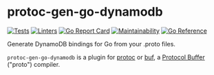 # protoc-gen-go-dynamodb

[![Tests](https://github.com/complex64/protoc-gen-go-dynamodb/actions/workflows/tests.yml/badge.svg?branch=main)](https://github.com/complex64/protoc-gen-go-dynamodb/actions/workflows/tests.yml)
[![Linters](https://github.com/complex64/protoc-gen-go-dynamodb/actions/workflows/linters.yml/badge.svg?branch=main)](https://github.com/complex64/protoc-gen-go-dynamodb/actions/workflows/linters.yml)
[![Go Report Card](https://goreportcard.com/badge/github.com/complex64/protoc-gen-go-dynamodb)](https://goreportcard.com/report/github.com/complex64/protoc-gen-go-dynamodb)
[![Maintainability](https://api.codeclimate.com/v1/badges/6f0c7fab9bf010198e22/maintainability)](https://codeclimate.com/github/complex64/protoc-gen-go-dynamodb/maintainability)
[![Go Reference](https://pkg.go.dev/badge/github.com/complex64/protoc-gen-go-dynamodb.svg)](https://pkg.go.dev/github.com/complex64/protoc-gen-go-dynamodb)

Generate DynamoDB bindings for Go from your .proto files.

`protoc-gen-go-dynamodb` is a plugin for [protoc](https://grpc.io/docs/protoc-installation/)
or [buf](https://docs.buf.build/introduction),
a [Protocol Buffer](https://developers.google.com/protocol-buffers) ("proto") compiler.
